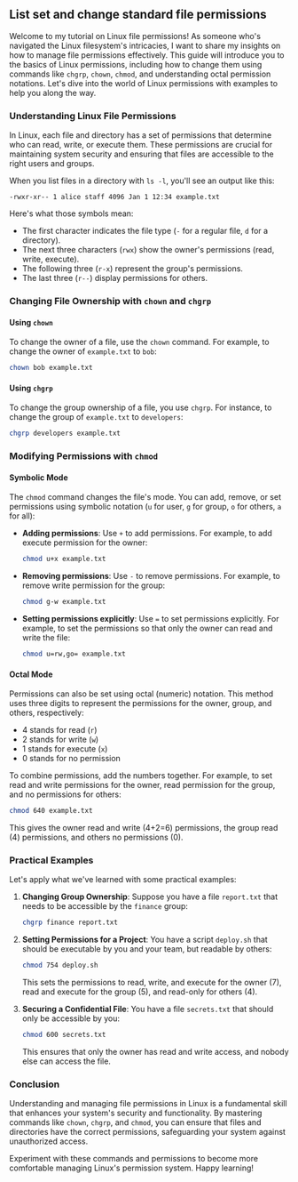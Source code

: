 ## List set and change standard file permissions

Welcome to my tutorial on Linux file permissions! As someone who's navigated the Linux filesystem's intricacies, I want to share my insights on how to manage file permissions effectively. This guide will introduce you to the basics of Linux permissions, including how to change them using commands like `chgrp`, `chown`, `chmod`, and understanding octal permission notations. Let's dive into the world of Linux permissions with examples to help you along the way.

### Understanding Linux File Permissions

In Linux, each file and directory has a set of permissions that determine who can read, write, or execute them. These permissions are crucial for maintaining system security and ensuring that files are accessible to the right users and groups.

When you list files in a directory with `ls -l`, you'll see an output like this:

```
-rwxr-xr-- 1 alice staff 4096 Jan 1 12:34 example.txt
```

Here's what those symbols mean:
- The first character indicates the file type (`-` for a regular file, `d` for a directory).
- The next three characters (`rwx`) show the owner's permissions (read, write, execute).
- The following three (`r-x`) represent the group's permissions.
- The last three (`r--`) display permissions for others.

### Changing File Ownership with `chown` and `chgrp`

#### Using `chown`

To change the owner of a file, use the `chown` command. For example, to change the owner of `example.txt` to `bob`:

```bash
chown bob example.txt
```

#### Using `chgrp`

To change the group ownership of a file, you use `chgrp`. For instance, to change the group of `example.txt` to `developers`:

```bash
chgrp developers example.txt
```

### Modifying Permissions with `chmod`

#### Symbolic Mode

The `chmod` command changes the file's mode. You can add, remove, or set permissions using symbolic notation (`u` for user, `g` for group, `o` for others, `a` for all):

- **Adding permissions**: Use `+` to add permissions. For example, to add execute permission for the owner:

  ```bash
  chmod u+x example.txt
  ```

- **Removing permissions**: Use `-` to remove permissions. For example, to remove write permission for the group:

  ```bash
  chmod g-w example.txt
  ```

- **Setting permissions explicitly**: Use `=` to set permissions explicitly. For example, to set the permissions so that only the owner can read and write the file:

  ```bash
  chmod u=rw,go= example.txt
  ```

#### Octal Mode

Permissions can also be set using octal (numeric) notation. This method uses three digits to represent the permissions for the owner, group, and others, respectively:

- 4 stands for read (`r`)
- 2 stands for write (`w`)
- 1 stands for execute (`x`)
- 0 stands for no permission

To combine permissions, add the numbers together. For example, to set read and write permissions for the owner, read permission for the group, and no permissions for others:

```bash
chmod 640 example.txt
```

This gives the owner read and write (4+2=6) permissions, the group read (4) permissions, and others no permissions (0).

### Practical Examples

Let's apply what we've learned with some practical examples:

1. **Changing Group Ownership**: Suppose you have a file `report.txt` that needs to be accessible by the `finance` group:

   ```bash
   chgrp finance report.txt
   ```

2. **Setting Permissions for a Project**: You have a script `deploy.sh` that should be executable by you and your team, but readable by others:

   ```bash
   chmod 754 deploy.sh
   ```

   This sets the permissions to read, write, and execute for the owner (7), read and execute for the group (5), and read-only for others (4).

3. **Securing a Confidential File**: You have a file `secrets.txt` that should only be accessible by you:

   ```bash
   chmod 600 secrets.txt
   ```

   This ensures that only the owner has read and write access, and nobody else can access the file.

### Conclusion

Understanding and managing file permissions in Linux is a fundamental skill that enhances your system's security and functionality. By mastering commands like `chown`, `chgrp`, and `chmod`, you can ensure that files and directories have the correct permissions, safeguarding your system against unauthorized access.

Experiment with these commands and permissions to become more comfortable managing Linux's permission system. Happy learning!